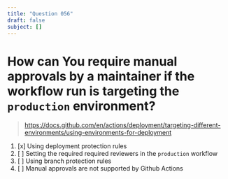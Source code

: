 ```yaml
---
title: "Question 056"
draft: false
subject: []
---
```


# How can You require manual approvals by a maintainer if the workflow run is targeting the `production` environment?
> https://docs.github.com/en/actions/deployment/targeting-different-environments/using-environments-for-deployment
1. [x] Using deployment protection rules
1. [ ] Setting the required required reviewers in the `production` workflow
1. [ ] Using branch protection rules
1. [ ] Manual approvals are not supported by Github Actions

